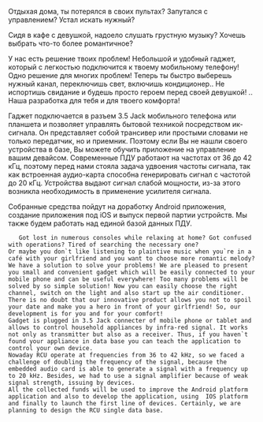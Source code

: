 
Отдыхая дома, ты потерялся в своих пультах? 
Запутался с управлением?
Устал искать нужный?

Сидя в кафе с девушкой, надоело слушать грустную музыку? 
Хочешь выбрать что-то более романтичное? 

У нас есть решение твоих проблем!
Небольшой и удобный гаджет, который с легкостью подключится к твоему мобильному телефону! 
Одно решение для многих проблем! 
Теперь ты быстро выберешь нужный канал, переключишь свет, включишь кондиционер.. Не испортишь свидание и будешь просто героем перед своей девушкой! .. Наша разработка для тебя и для твоего комфорта!

Гаджет подключается в разъем 3.5 Jack мобильного телефона или планшета и позволяет управлять бытовой техникой посредством ик-сигнала. Он представляет собой трансивер или простыми словами не только передатчик, но и приемник. Поэтому если Вы не нашли своего устройства в базе, Вы можете обучить приложение на управление вашим девайсом.
Современные ПДУ работают на частотах от 36 до 42 кГц, поэтому перед нами стояла задача удвоения частоты сигнала, так как встроенная аудио-карта способна генерировать сигнал с частотой до 20 кГц. Устройства выдают сигнал слабой мощности, из-за этого возникла необходимость в применение усилителя сигнала. 


Собранные средства пойдут на доработку Android приложения, создание приложения под iOS и выпуск первой партии устройств. Мы также будем работать над единой базой данных ПДУ.

       Got lost in numerous consoles while relaxing at home? Got confused with operations? Tired of searching the necessary one?
   	Or maybe you don`t like listening to plaintive music when you`re in a café with your girlfriend and you want to choose more romantic melody?
   	We have a solution to solve your problems! We are pleased to present you small and convenient gadget which will be easily connected to your mobile phone and can be useful everywhere! Too many problems will be solved by so simple solution! Now you can easily choose the right channel, switch on the light and also start up the air conditioner. There is no doubt that our innovative product allows you not to spoil your date and make you a hero in front of your girlfriend! So, our development is for you and for your comfort!
   	Gadget is plugged in 3.5 Jack connecter of mobile phone or tablet and allows to control household appliances by infra-red signal. It works not only as transmitter but also as a receiver. Thus, if you haven`t found your appliance in data base you can teach the application to control your own device.
   	Nowaday RCU operate at frequencies from 36 to 42 kHz, so we faced a challenge of doubling the frequency of the signal, because the embedded audio card is able to generate a signal with a frequency up to 20 kHz. Besides, we had to use a signal amplifier because of weak signal strength, issuing by devices.
   	All the collected funds will be used to improve the Android platform application and also to develop the application, using  IOS platform and finally to launch the first line of devices. Certainly, we are planning to design the RCU single data base.
